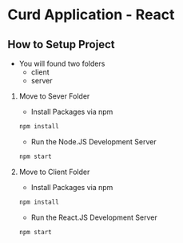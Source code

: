 # Curd Application - React

## How to Setup Project
    
- You will found two folders
    - client
    - server

1. Move to Sever Folder

    - Install Packages via npm
    ```bash
    npm install
    ```

    - Run the Node.JS Development Server
    ```bash
    npm start
    ```

2. Move to Client Folder

    - Install Packages via npm
    ```bash
    npm install
    ```

    - Run the React.JS Development Server
    ```bash
    npm start
    ```
